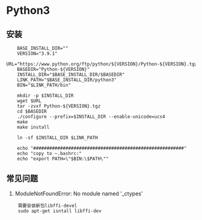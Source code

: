 # Python3

## 安装

        BASE_INSTALL_DIR=""
        VERSION="3.9.1"
        URL="https://www.python.org/ftp/python/${VERSION}/Python-${VERSION}.tgz"
        BASEDIR="Python-${VERSION}"
        INSTALL_DIR="$BASE_INSTALL_DIR/$BASEDIR"
        LINK_PATH="$BASE_INSTALL_DIR/python3"
        BIN="$LINK_PATH/bin"

        mkdir -p $INSTALL_DIR
        wget $URL
        tar -zvxf Python-${VERSION}.tgz
        cd $BASEDIR
        ./configure --prefix=$INSTALL_DIR --enable-unicode=ucs4
        make
        make install

        ln -sf $INSTALL_DIR $LINK_PATH

        echo "########################################################"
        echo "copy to ~.bashrc:"
        echo "export PATH=\"$BIN:\$PATH\""

## 常见问题

1. ModuleNotFoundError: No module named '_ctypes'


        需要安装新包libffi-devel
        sudo apt-get isntall libffi-dev

